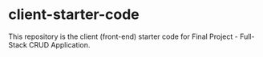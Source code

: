 # client-starter-code

This repository is the client (front-end) starter code for Final Project - Full-Stack CRUD Application.


